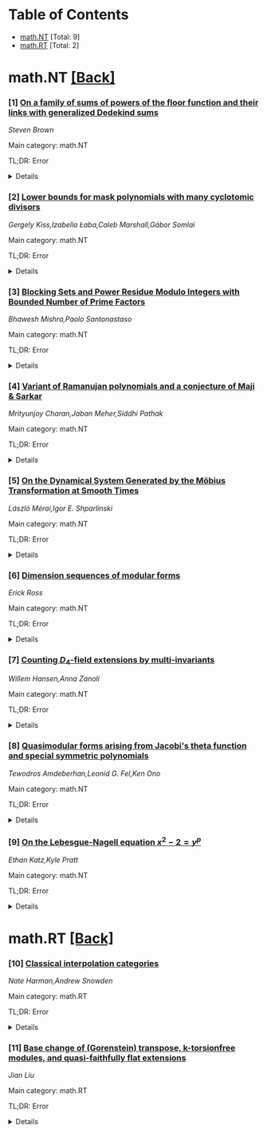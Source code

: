 <div id=toc></div>

# Table of Contents

- [math.NT](#math.NT) [Total: 9]
- [math.RT](#math.RT) [Total: 2]


<div id='math.NT'></div>

# math.NT [[Back]](#toc)

### [1] [On a family of sums of powers of the floor function and their links with generalized Dedekind sums](https://arxiv.org/abs/2507.11666)
*Steven Brown*

Main category: math.NT

TL;DR: Error


<details>
  <summary>Details</summary>
Motivation: Error

Method: Error

Result: Error

Conclusion: Error

Abstract: In this paper we are concerned with a family of sums involving the floor
function. With $r$ a non negative integer and $n$ and $m$ positive integers we
consider the sums
\begin{equation*}\mathbf{S}_{r}\left(n,m\right)=\sum_{k=1}^{n-1}{\left\lfloor
\frac{km}{n}\right\rfloor}^r\end{equation*} While a formula for $\mathbf{S}_1$
is well known, we provide closed-form formulas for $\mathbf{S}_2$ and
$\mathbf{S}_3$ as well as the reciprocity laws they satisfy. Additionally, one
can find a closed-form formula for the classical Dedekind sum using the
Euclidean algorithm. Finally, we provide a general formula for $\mathbf{S}_r$
showing its dependency on generalized Dedekind sums.

</details>


### [2] [Lower bounds for mask polynomials with many cyclotomic divisors](https://arxiv.org/abs/2507.11672)
*Gergely Kiss,Izabella Łaba,Caleb Marshall,Gábor Somlai*

Main category: math.NT

TL;DR: Error


<details>
  <summary>Details</summary>
Motivation: Error

Method: Error

Result: Error

Conclusion: Error

Abstract: Given a nonempty set $A \subset \mathbb{N}\cup\{0\}$, define the mask
polynomial $A(X)=\sum_{a\in A} X^a$. Suppose that there are
$s_1,\dots,s_k\in\nn\setminus\{1\}$ such that the cyclotomic polynomials
$\Phi_{s_1},\dots,\Phi_{s_k}$ divide $A(X)$. What is the smallest possible size
of $A$? For $k=1$, this was answered by Lam and Leung in 2000. Less is known
about the case when $k\geq 2$; in particular, one may ask whether (similarly to
the $k=1$ case) the optimal configurations have a simple ``fibered" structure
on each scale involved. We prove that this is true in a number of special
cases, but false in general, even if further strong structural assumptions are
added. Results of this type are expected to have a broad range of applications,
including Favard length of product Cantor sets, Fuglede's spectral set
conjecture, and the Coven-Meyerowitz conjecture on integer tilings.

</details>


### [3] [Blocking Sets and Power Residue Modulo Integers with Bounded Number of Prime Factors](https://arxiv.org/abs/2507.11828)
*Bhawesh Mishra,Paolo Santonastaso*

Main category: math.NT

TL;DR: Error


<details>
  <summary>Details</summary>
Motivation: Error

Method: Error

Result: Error

Conclusion: Error

Abstract: Let $q$ be an odd prime and $k$ be a natural number. We show that a finite
subset of integers $S$ that does not contain any perfect $q^{th}$ power,
contains a $q^{th}$ power residue modulo almost every natural numbers $N$ with
at most $k$ prime factors if and only if $S$ corresponds to a $k$-blocking set
of $\PG(\mathbb{F}_{q}^{n})$. Here, $n$ is the number of distinct primes that
divides the $q$-free parts of elements of $S$. Consequently, this geometric
connection enables us to utilize methods from Galois geometry to derive lower
bounds for the cardinalities of such sets $S$ and to completely characterize
such $S$ of the smallest and the second smallest cardinalities. Furthermore,
the property of whether a finite subset of integers contains a $q^{th}$ power
residue modulo almost every integer $N$ with at most $k$ prime factors is
invariant under the action of projective general linear group $\mathrm{PGL}(n,
q)$.

</details>


### [4] [Variant of Ramanujan polynomials and a conjecture of Maji & Sarkar](https://arxiv.org/abs/2507.12080)
*Mrityunjoy Charan,Jaban Meher,Siddhi Pathak*

Main category: math.NT

TL;DR: Error


<details>
  <summary>Details</summary>
Motivation: Error

Method: Error

Result: Error

Conclusion: Error

Abstract: We settle a conjecture proposed by B. Maji and T. Sarkar regarding the
location of zeros of a two-parameter family of reciprocal polynomials,
$R_{k,\ell}(z)$ for positive integers $k$ and $\ell$. These polynomials are
generalizations of Ramanujan polynomials studied by M. R. Murty, C. Smyth, and
R. Wang. More specifically, we show that except for two real zeros, all other
zeros of $R_{k,\ell}(z)$ lie on the unit circle.

</details>


### [5] [On the Dynamical System Generated by the Möbius Transformation at Smooth Times](https://arxiv.org/abs/2507.12160)
*László Mérai,Igor E. Shparlinski*

Main category: math.NT

TL;DR: Error


<details>
  <summary>Details</summary>
Motivation: Error

Method: Error

Result: Error

Conclusion: Error

Abstract: We study the distribution of the sequence of the first $N$ elements of the
discrete dynamical system generated by the M\"obius transformation $x \mapsto
(\alpha x + \beta)/(\gamma x + \delta)$ over a finite field of $p$ elements at
the moments of time that correspond to $Q$-smooth numbers, that is, to numbers
composed out of primes up to $Q$. In particular, we obtain nontrivial estimates
of exponential sums with such sequences.

</details>


### [6] [Dimension sequences of modular forms](https://arxiv.org/abs/2507.12340)
*Erick Ross*

Main category: math.NT

TL;DR: Error


<details>
  <summary>Details</summary>
Motivation: Error

Method: Error

Result: Error

Conclusion: Error

Abstract: For $N \geq 1$, let $S_{2}^{\text{new}}(N)$ denote the newspace of cuspidal
modular forms of weight $2$ and level $N$. In 2004, Greg Martin conjectured
that as a sequence in $N$, $\dim S_2^{\text{new}}(N)$ takes on all possible
natural numbers. In this paper, we investigate several generalizations and
variations of this type of problem. In each case, we provide a complete
characterization of when such a property holds.

</details>


### [7] [Counting $D_4$-field extensions by multi-invariants](https://arxiv.org/abs/2507.12342)
*Willem Hansen,Anna Zanoli*

Main category: math.NT

TL;DR: Error


<details>
  <summary>Details</summary>
Motivation: Error

Method: Error

Result: Error

Conclusion: Error

Abstract: We count the number of Galois extensions $M/\mathbb{Q}$ with fixed Galois
group $\text{Gal}(M/\mathbb{Q})=D_4$ ordered by multi-invariants introduced by
Gundlach. We verify the asymptotic behavior predicted by Gundlach's version of
Malle's conjecture. We compare the leading constant to recent predictions by
Loughran and Santens.

</details>


### [8] [Quasimodular forms arising from Jacobi's theta function and special symmetric polynomials](https://arxiv.org/abs/2507.12352)
*Tewodros Amdeberhan,Leonid G. Fel,Ken Ono*

Main category: math.NT

TL;DR: Error


<details>
  <summary>Details</summary>
Motivation: Error

Method: Error

Result: Error

Conclusion: Error

Abstract: Ramanujan derived a sequence of even weight $2n$ quasimodular forms
$U_{2n}(q)$ from derivatives of Jacobi's weight $3/2$ theta function. Using the
generating function for this sequence, one can construct sequences of
quasimodular forms of all nonnegative integer weights with minimal input: a
weight 1 modular form and a power series $F(X)$. Using the weight 1 form
$\theta(q)^2$ and $F(X)=e^{X/2}$, we obtain a sequence $\{Y_n(q)\}$ of weight
$n$ quasimodular forms on $\Gamma_0(4)$ whose symmetric function avatars
$\widetilde{Y}_n(\pmb{x}^k)$ are the symmetric polynomials $T_n(\pmb{x}^k)$
that arise naturally in the study of syzygies of numerical semigroups. With
this information, we settle two conjectures about the $T_n(\pmb{x}^k).$
Finally, we note that these polynomials are systematically given in terms of
the Borel-Hirzebruch $\widehat{A}$-genus for spin manifolds, where one
identifies power sum symmetric functions $p_i$ with Pontryagin classes.

</details>


### [9] [On the Lebesgue-Nagell equation $x^2-2 = y^p$](https://arxiv.org/abs/2507.12397)
*Ethan Katz,Kyle Pratt*

Main category: math.NT

TL;DR: Error


<details>
  <summary>Details</summary>
Motivation: Error

Method: Error

Result: Error

Conclusion: Error

Abstract: We investigate the Lebesgue-Nagell equation \begin{align*}
  x^2-2=y^p \end{align*} in integers $x,y,p$ with $p\geq 3$ an odd prime. A
longstanding folklore conjecture asserts that the only solutions are the
``trivial'' ones with $y=-1$. We confirm the conjecture unconditionally for
$p\leq 13$, and prove the conjecture holds for $p>1831$ through a careful
application of lower bounds for linear forms in two logarithms. We also show
that any ``nontrivial'' solution must satisfy $y > 10^{1000}$. In addition, we
establish auxiliary results that may support future progress on the problem,
and we revisit prior claims in the literature regarding unresolved cases of the
equation.

</details>


<div id='math.RT'></div>

# math.RT [[Back]](#toc)

### [10] [Classical interpolation categories](https://arxiv.org/abs/2507.12216)
*Nate Harman,Andrew Snowden*

Main category: math.RT

TL;DR: Error


<details>
  <summary>Details</summary>
Motivation: Error

Method: Error

Result: Error

Conclusion: Error

Abstract: We study tensor categories that interpolate the representation categories of
finite classical groups. There are (at least) two ways to approach these
categories: via ultraproducts and via oligomorphic groups. Both have strengths
and weaknesses. The ultraproduct categories are easy to define, but their
structure is not clear. On the other hand, the oligomorphic approach requires a
certain kind of measure as an input, and the space of measures is not obvious.
Furthermore, it is not a priori clear that the two approaches yield the same
categories in general. We handle all of these issues: we determine all measures
on the oligomorphic groups, and we show that the oligomorphic and ultraproduct
categories agree, which gives us basic structural results about the latter. Our
results rely upon (and in some sense repackage) enumerative results in finite
geometry.

</details>


### [11] [Base change of (Gorenstein) transpose, k-torsionfree modules, and quasi-faithfully flat extensions](https://arxiv.org/abs/2507.12219)
*Jian Liu*

Main category: math.RT

TL;DR: Error


<details>
  <summary>Details</summary>
Motivation: Error

Method: Error

Result: Error

Conclusion: Error

Abstract: Let $\varphi\colon R \rightarrow A$ be a finite ring homomorphism, where $R$
is a two-sided Noetherian ring, and let $M$ be a finitely generated left
$A$-module. Under suitable homological conditions on $A$ over $R$, we establish
a close relationship between the classical transpose of $M$ over $A$ and the
Gorenstein transpose of a certain syzygy module of $M$ over $R$. As an
application, for each integer $k>0$, we provide a sufficient condition under
which $M$ is $k$-torsionfree over $A$ if and only if a certain syzygy of $M$
over $R$ is $k$-torsionfree over $R$, extending a result of Zhao. We introduce
the notion of quasi-faithfully flat extensions and show that, under suitable
assumptions, the extension closedness of the category of $k$-torsionfree
modules over $R$ is equivalent to that over $A$. An application is an
affirmative answer to a question posed by Zhao concerning quasi
$k$-Gorensteiness, in the case where both $R$ and $A$ are Noetherian algebras.
Finally, when $\varphi$ is a separable split Frobenius extension, it is proved
that the category of $k$-torsionfree $R$-modules has finite representation type
if and only if the same holds over $A$, with applications to skew group rings.

</details>
